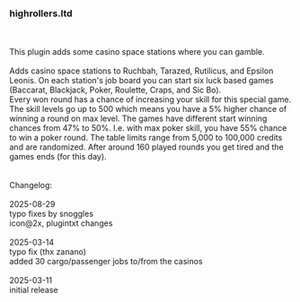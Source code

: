 ### highrollers.ltd
<br>
<br>
This plugin adds some casino space stations where you can gamble.<br>
<br>
Adds casino space stations to Ruchbah, Tarazed, Rutilicus, and Epsilon Leonis. On each station's job board you can start six luck based games (Baccarat, Blackjack, Poker, Roulette, Craps, and Sic Bo).<br>
Every won round has a chance of increasing your skill for this special game. The skill levels go up to 500 which means you have a 5% higher chance of winning a round on max level. The games have different start winning chances from 47% to 50%.  I.e. with max poker skill, you have 55% chance to win a poker round. The table limits range from 5,000 to 100,000 credits and are randomized. After around 160 played rounds you get tired and the games ends (for this day).<br>
<br>
<br>
Changelog:<br>
<br>
2025-08-29<br>
typo fixes by snoggles<br>
icon@2x, plugintxt changes<br>
<br>
2025-03-14<br>
typo fix (thx zanano)<br>
added 30 cargo/passenger jobs to/from the casinos<br>
<br>
2025-03-11<br>
initial release<br>

